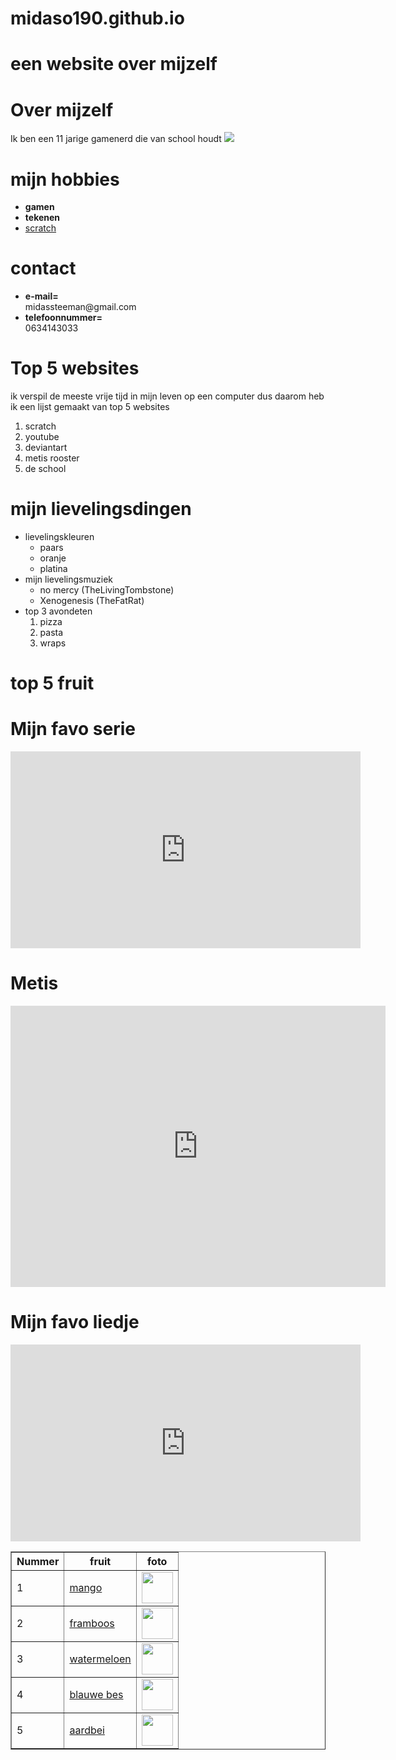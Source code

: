 # midaso190.github.io
<html>
<head>
  <meta charset="utf-8">
  <meta name="viewport" content="width=device-width">
  <h1>een website over mijzelf</h1>
</head>
<body>
  <h1>Over mijzelf</h1>
    Ik ben een 11 jarige gamenerd die van school houdt  <img src="http://www.10e.nl/wp/wp-content/uploads/2014/02/297070289_a8ab15ba58.jpg">
  <h1>mijn hobbies</h1>
  <ul>
    <li><strong>gamen </strong><br></li>
    <li><strong> tekenen</strong><br></li>
    <li><a href=https://scratch.mit.edu/search/projects?q=midas3>scratch</a><br></li>
  </ul>
  <h1>contact</h1>
  <ul>
    <li><strong>e-mail=</strong><br></li> midassteeman@gmail.com <li>
    <strong>telefoonnummer=</strong><br></li> 0634143033
  </ul>
  <h1>Top 5 websites</h1>
  ik verspil de meeste vrije tijd in mijn leven op een computer dus daarom heb ik een lijst gemaakt van top 5 websites
  <ol>
    <li>scratch</li>
    <li>youtube</li>
    <li>deviantart</li>
    <li>metis rooster</li>
    <li>de school</li>
  </ol>
  <h1>mijn lievelingsdingen</h1>
  <ul>
    <li>lievelingskleuren
      <ul>
        <li>paars</li>
        <li>oranje</li>
        <li>platina</li>
      </ul>
    </li>
    <li>mijn lievelingsmuziek
      <ul>
        <li>no mercy (TheLivingTombstone)</li>
        <li>Xenogenesis (TheFatRat)</li>
      </ul>
    </li>
    <li>top 3 avondeten
      <ol>
        <li>pizza</li>
        <li>pasta</li>
        <li>wraps</li>
      </ol>
    </li>
  </ul>
  <h1>top 5 fruit</h1>
  <table border="1px">
    <tr>
      <th>Nummer</th>
      <th>fruit</th>
      <th>foto</th>
    </tr>
    <tr>
      <td>1</td>
      <td><a href=https://nl.wikipedia.org/wiki/Mango>mango</a></td>
      <td><img width="50px" src="https://www.specialfruit.com/nl/thumbnail/productFull/product-1422538408/mango-by-air.jpg"></td>
    </tr>
    <tr>
      <td>2</td>
      <td><a href=https://nl.wikipedia.org/wiki/Framboos>framboos</a></td>
      <td><img width="50px" src="https://www.ahealthylife.nl/wp-content/uploads/2017/06/frambozen_voedingswaarde.jpg"></td>
    </tr>
    <tr>
      <td>3</td>
      <td><a href=https://nl.wikipedia.org/wiki/Watermeloen>watermeloen</a></td>
      <td><img width="50px" src="https://www.ekonoom.nl/media/catalog/product/w/a/watermeloen2.jpg"></td>
    </tr>
    <tr>
      <td>4</td>
      <td><a href=https://nl.wikipedia.org/wiki/Blauwe_bes>blauwe bes</a></td>
      <td><img width="50px" src="https://ochun.shop/image/cache/catalog/Producten/blauwe-bes-800x800.jpg"></td>
    </tr>
    <tr>
      <td>5</td>
      <td><a href=https://nl.wikipedia.org/wiki/Aardbei>aardbei</a></td>
      <td><img width="50px" src="https://www.vangeldernederland.nl/static/uploads-cms2/aardbeien-blog.jpg"></td>
    </tr>
  </body>
  <h1>Mijn favo serie</h1>
  <iframe width="560" height="315" src="https://www.youtube.com/embed/4sBj_PI3zG0" frameborder="0" allow="autoplay; encrypted-media" allowfullscreen></iframe>
  <h1>Metis</h1>
  <iframe src="https://www.google.com/maps/embed?pb=!1m18!1m12!1m3!1d2436.4767811394777!2d4.915998315618732!3d52.36177425569575!2m3!1f0!2f0!3f0!3m2!1i1024!2i768!4f13.1!3m3!1m2!1s0x47c609711f21356f%3A0x4698c2612bcb276b!2sMetis+Montessori+Lyceum!5e0!3m2!1snl!2snl!4v1537265512040" width="600" height="450" frameborder="0" style="border:0" allowfullscreen></iframe>
  <h1>Mijn favo liedje</h1>
  <iframe width="560" height="315" src="https://www.youtube.com/embed/y5Cbjy0OZxo" frameborder="0" allow="autoplay; encrypted-media" allowfullscreen></iframe>
</body>
</html>
